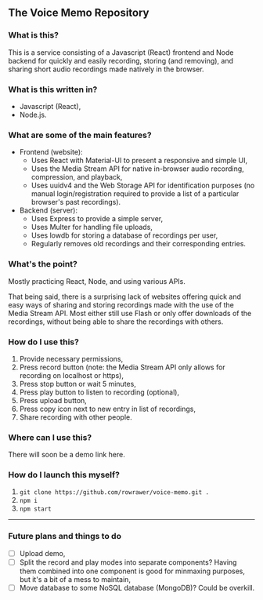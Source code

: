 ## The Voice Memo Repository
### What is this?
This is a service consisting of a Javascript (React) frontend and Node backend for quickly and easily recording, storing (and removing), and sharing short audio recordings made natively in the browser.

### What is this written in?
- Javascript (React),
- Node.js.

### What are some of the main features?
- Frontend (website):
	* Uses React with Material-UI to present a responsive and simple UI,
	* Uses the Media Stream API for native in-browser audio recording, compression, and playback,
	* Uses uuidv4 and the Web Storage API for identification purposes (no manual login/registration required to provide a list of a particular browser's past recordings).
- Backend (server):
	* Uses Express to provide a simple server,
	* Uses Multer for handling file uploads,
	* Uses lowdb for storing a database of recordings per user,
	* Regularly removes old recordings and their corresponding entries.

### What's the point?
Mostly practicing React, Node, and using various APIs.

That being said, there is a surprising lack of websites offering quick and easy ways of sharing and storing recordings made with the use of the Media Stream API. Most either still use Flash or only offer downloads of the recordings, without being able to share the recordings with others.

### How do I use this?
1. Provide necessary permissions,
2. Press record button (note: the Media Stream API only allows for recording  on localhost or https),
3. Press stop button or wait 5 minutes,
4. Press play button to listen to recording (optional),
5. Press upload button,
6. Press copy icon next to new entry in list of recordings,
7. Share recording with other people.

### Where can I use this?
There will soon be a demo link here.

### How do I launch this myself?
1. `git clone https://github.com/rowrawer/voice-memo.git .`
2. `npm i`
3. `npm start`

---

### Future plans and things to do
- [ ] Upload demo,
- [ ] Split the record and play modes into separate components? Having them combined into one component is good for minmaxing purposes, but it's a bit of a mess to maintain,
- [ ] Move database to some NoSQL database (MongoDB)? Could be overkill.
